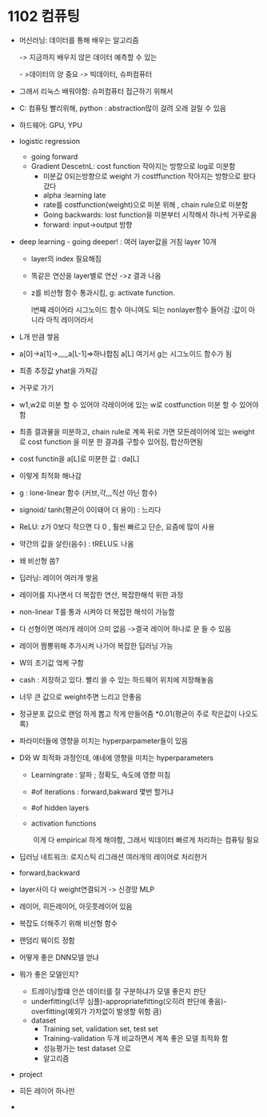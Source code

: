 # 1102 컴퓨팅

- 머신러닝: 데이터를 통해 배우는 알고리즘

  \-> 지금까지 배우지 않은 데이터 예측할 수 있는

  \- >데이터의 양 중요 -> 빅데이터, 슈퍼컴퓨터

- 그래서 리눅스 배워야함: 슈퍼컴퓨터 접근하기 위해서
- C: 컴퓨팅 빨리위해, python : abstraction많이 걸려 오래 걸릴 수 있음
- 하드웨어: GPU, YPU 





- logistic regression 
  - going forward
  - Gradient DescetnL: cost function 작아지는 방향으로 log로 미분함
    - 미분값 0되는방향으로 weight 가 costffunction 작아지는 방향으로 왔다갔다 
    - alpha :learning late
    - rate를 costfunction(weight)으로 미분 위해 , chain rule으로 미분함
    - Going backwards: lost function을 미분부터 시작해서 하나씩 거꾸로옴   
    - forward: input->output 방향

- deep learning - going deeper! : 여러 layer값을 거침 layer 10개

  - layer의 index 필요해짐

  - 똑같은 연산을 layer별로 연산 ->z 결과 나옴

  - z를 비선형 함수 통과시킴, g: activate function. 

    l번쨰 레이어라 시그노이드 함수 아니여도 되는  nonlayer함수 들어감 :값이 아니라 아직 레이어라서

- L개 만큼 쌓음 

- a[0]->a[1]->,,,,,a[L-1]=>하나합침 a[L] 여기서 g는 시그노이드 함수가 됨 

- 최종 추정값 yhat을 가져감

- 거꾸로 가기

- w1,w2로 미분 할 수 있어야 각레이어에 있는 w로 costfunction 미분 할 수 있어야 함

- 최종 결과물을 미분하고, chain rule로 계쏙 뒤로 가면 모든레이어에 있는 weight로 cost function 을 미분 한 결과를 구할수 있어짐, 합산하면됨

- cost functin을 a[L]로 미분한 값 : da[L]

- 이렇게 최적화 해나감



- g : lone-linear 함수 (커브,각,,,직선 아닌 함수)

- signoid/ tanh(평균이 0이돼어 더 용이) : 느리다

- ReLU: z가 0보다 작으면 다 0 , 훨씬 빠르고 단순, 요즘에 많이 사용

- 약간의 값을 살린(음수) : tRELU도 나옴 

- 왜 비선형 씀?

- 딥러닝: 레이어 여러개 쌓음

- 레이어를 지나면서 더 복잡한 연산, 복잡한해석 위한 과정

- non-linear T를 통과 시켜야 더 복잡한 해석이 가능함

- 다 선형이면 여러개 레이어 으미 없음 ->결국 레이어 하나로 문 들 수 있음

- 레이어 짬뽕위해 추가시켜 나가야 복잡한 딥러닝 가능

- W의 초기값 엌케 구함

- cash : 저장하고 있다. 빨리 쓸 수 있는 하드웨어 위치에 저장해놓음

- 너무 큰 값으로 weight주면 느리고 안좋음

- 정규분포 값으로 랜덤 하게 뽑고 작게 만들어줌 *0.01(평균이 주로 작은값이 나오도록)

- 파라미터들에 영향을 미치는 hyperparpameter들이 있음

- D와 W 최적화 과정인데, 얘네에 영향을 미치는 hyperparameters

  - Learningrate : 알파 ; 정확도, 속도에 영향 미침

  - #of iterations : forward,bakward 몇번 할거냐

  - #of hidden layers

  - activation functions

    ​	이게 다 empirical 하게 해야함, 그래서 빅데이터 빠르게 처리하는 컴퓨팅 필요

  

- 딥러닝 네트워크: 로지스틱 리그래션 여러개의 레이어로 처리한거 
- forward,backward
- layer사이 다 weight연결되거 -> 신경망 MLP
- 레이어, 히든레이어, 아웃풋레이어 있음
- 복잡도 더해주기 위해 비선형 함수
- 랜덤리 웨이트 정함



- 어떻게 좋은 DNN모델 얻냐
- 뭐가 좋은 모델인지?
  - 트레이닝할떄 안쓴 데이터를 잘 구분하냐가 모델 좋은지 판단 
  - underfitting(너무 심플)-appropriatefitting(오히려 판단에 좋음)-overfitting(예외가 가차없이 발생할 위험 큼)
  - dataset
    - Training set, validation set, test set
    - Training-validation 두개 비교하면서 계쏙 좋은 모델 최적화 함
    - 성능평가는 test dataset 으로 
    - 알고리즘 





- project
- 히든 레이어 하나만
-  